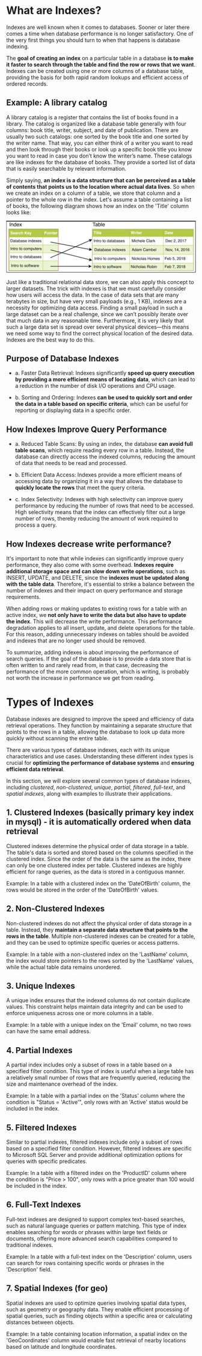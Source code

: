 # What are Indexes?
Indexes are well known when it comes to databases. Sooner or later there comes a time when database performance is no longer satisfactory. One of the very first things you should turn to when that happens is database indexing.

The **goal of creating an index** on a particular table in a database **is to make it faster to search through the table and find the row or rows that we want**. Indexes can be created using one or more columns of a database table, providing the basis for both rapid random lookups and efficient access of ordered records.

## Example: A library catalog
A library catalog is a register that contains the list of books found in a library. The catalog is organized like a database table generally with four columns: book title, writer, subject, and date of publication. There are usually two such catalogs: one sorted by the book title and one sorted by the writer name. That way, you can either think of a writer you want to read and then look through their books or look up a specific book title you know you want to read in case you don’t know the writer’s name. These catalogs are like indexes for the database of books. They provide a sorted list of data that is easily searchable by relevant information.

Simply saying, **an index is a data structure that can be perceived as a table of contents that points us to the location where actual data lives**. So when we create an index on a column of a table, we store that column and a pointer to the whole row in the index. Let's assume a table containing a list of books, the following diagram shows how an index on the 'Title' column looks like:

<div align="center">
  <img src="./index.png" alt="index" />
</div>

Just like a traditional relational data store, we can also apply this concept to larger datasets. The trick with indexes is that we must carefully consider how users will access the data. In the case of data sets that are many terabytes in size, but have very small payloads (e.g., 1 KB), indexes are a necessity for optimizing data access. Finding a small payload in such a large dataset can be a real challenge, since we can’t possibly iterate over that much data in any reasonable time. Furthermore, it is very likely that such a large data set is spread over several physical devices—this means we need some way to find the correct physical location of the desired data. Indexes are the best way to do this.

## Purpose of Database Indexes
- a. Faster Data Retrieval: Indexes significantly **speed up query execution by providing a more efficient means of locating data**, which can lead to a reduction in the number of disk I/O operations and CPU usage.

- b. Sorting and Ordering: Indexes **can be used to quickly sort and order the data in a table based on specific criteria**, which can be useful for reporting or displaying data in a specific order.

## How Indexes Improve Query Performance
- a. Reduced Table Scans: By using an index, the database **can avoid full table scans**, which require reading every row in a table. Instead, the database can directly access the indexed columns, reducing the amount of data that needs to be read and processed.

- b. Efficient Data Access: Indexes provide a more efficient means of accessing data by organizing it in a way that allows the database to **quickly locate the rows** that meet the query criteria.

- c. Index Selectivity: Indexes with high selectivity can improve query performance by reducing the number of rows that need to be accessed. High selectivity means that the index can effectively filter out a large number of rows, thereby reducing the amount of work required to process a query.

## How Indexes decrease write performance?
It's important to note that while indexes can significantly improve query performance, they also come with some overhead. **Indexes require additional storage space and can slow down write operations**, such as INSERT, UPDATE, and DELETE, since the **indexes must be updated along with the table data**. Therefore, it's essential to strike a balance between the number of indexes and their impact on query performance and storage requirements.

When adding rows or making updates to existing rows for a table with an active index, we **not only have to write the data but also have to update the index**. This will decrease the write performance. This performance degradation applies to all insert, update, and delete operations for the table. For this reason, adding unnecessary indexes on tables should be avoided and indexes that are no longer used should be removed.

To summarize, adding indexes is about improving the performance of search queries. If the goal of the database is to provide a data store that is often written to and rarely read from, in that case, decreasing the performance of the more common operation, which is writing, is probably not worth the increase in performance we get from reading.

# Types of Indexes
Database indexes are designed to improve the speed and efficiency of data retrieval operations. They function by maintaining a separate structure that points to the rows in a table, allowing the database to look up data more quickly without scanning the entire table.

There are various types of database indexes, each with its unique characteristics and use cases. Understanding these different index types is crucial for **optimizing the performance of database systems** and **ensuring efficient data retrieval**.

In this section, we will explore several common types of database indexes, including *clustered*, *non-clustered*, *unique*, *partial*, *filtered*, *full-text*, and *spatial indexes*, along with examples to illustrate their applications.

## 1. Clustered Indexes (basically primary key index in mysql) - it is automatically ordered when data retrieval
Clustered indexes determine the physical order of data storage in a table. The table's data is sorted and stored based on the columns specified in the clustered index. Since the order of the data is the same as the index, there can only be one clustered index per table. Clustered indexes are highly efficient for range queries, as the data is stored in a contiguous manner.

Example: In a table with a clustered index on the 'DateOfBirth' column, the rows would be stored in the order of the 'DateOfBirth' values.

## 2. Non-Clustered Indexes
Non-clustered indexes do not affect the physical order of data storage in a table. Instead, they **maintain a separate data structure that points to the rows in the table**. Multiple non-clustered indexes can be created for a table, and they can be used to optimize specific queries or access patterns.

Example: In a table with a non-clustered index on the 'LastName' column, the index would store pointers to the rows sorted by the 'LastName' values, while the actual table data remains unordered.

## 3. Unique Indexes
A unique index ensures that the indexed columns do not contain duplicate values. This constraint helps maintain data integrity and can be used to enforce uniqueness across one or more columns in a table.

Example: In a table with a unique index on the 'Email' column, no two rows can have the same email address.

## 4. Partial Indexes
A partial index includes only a subset of rows in a table based on a specified filter condition. This type of index is useful when a large table has a relatively small number of rows that are frequently queried, reducing the size and maintenance overhead of the index.

Example: In a table with a partial index on the 'Status' column where the condition is "Status = 'Active'", only rows with an 'Active' status would be included in the index.

## 5. Filtered Indexes
Similar to partial indexes, filtered indexes include only a subset of rows based on a specified filter condition. However, filtered indexes are specific to Microsoft SQL Server and provide additional optimization options for queries with specific predicates.

Example: In a table with a filtered index on the 'ProductID' column where the condition is "Price > 100", only rows with a price greater than 100 would be included in the index.

## 6. Full-Text Indexes
Full-text indexes are designed to support complex text-based searches, such as natural language queries or pattern matching. This type of index enables searching for words or phrases within large text fields or documents, offering more advanced search capabilities compared to traditional indexes.

Example: In a table with a full-text index on the 'Description' column, users can search for rows containing specific words or phrases in the 'Description' field.

## 7. Spatial Indexes (for geo)
Spatial indexes are used to optimize queries involving spatial data types, such as geometry or geography data. They enable efficient processing of spatial queries, such as finding objects within a specific area or calculating distances between objects.

Example: In a table containing location information, a spatial index on the 'GeoCoordinates' column would enable fast retrieval of nearby locations based on latitude and longitude coordinates.
